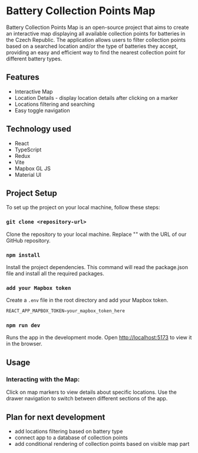 # Battery Collection Points Map

Battery Collection Points Map is an open-source project that aims to create an interactive map displaying all available collection points for batteries in the Czech Republic.
The application allows users to filter collection points based on a searched location and/or the type of batteries they accept, providing an easy and efficient way to find the nearest collection point for different battery types.

## Features

- Interactive Map
- Location Details - display location details after clicking on a marker
- Locations filtering and searching
- Easy toggle navigation

## Technology used

- React
- TypeScript
- Redux
- Vite
- Mapbox GL JS
- Material UI

## Project Setup

To set up the project on your local machine, follow these steps:

### `git clone <repository-url>`

Clone the repository to your local machine. Replace "<repository-url>" with the URL of our GitHub repository.

### `npm install`

Install the project dependencies. This command will read the package.json file and install all the required packages.

### `add your Mapbox token`

Create a `.env` file in the root directory and add your Mapbox token.

```js
REACT_APP_MAPBOX_TOKEN=your_mapbox_token_here
```

### `npm run dev`

Runs the app in the development mode.
Open [http://localhost:5173](http://localhost:5173) to view it in the browser.

## Usage

### Interacting with the Map:

Click on map markers to view details about specific locations.
Use the drawer navigation to switch between different sections of the app.

## Plan for next development

- add locations filtering based on battery type
- connect app to a database of collection points
- add conditional rendering of collection points based on visible map part

